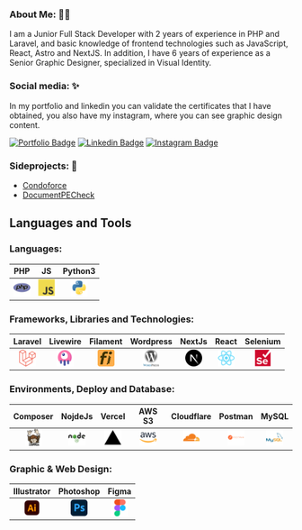 ### About Me: 👨‍💻
I am a Junior Full Stack Developer with 2 years of experience in PHP and Laravel, and basic knowledge of frontend technologies such as JavaScript, React, Astro and NextJS. In addition, I have 6 years of experience as a Senior Graphic Designer, specialized in Visual Identity.


### Social media: ✨
In my portfolio and linkedin you can validate the certificates that I have obtained, you also have my instagram, where you can see graphic design content.

[![Portfolio Badge](https://img.shields.io/badge/portfolio-gray?style=for-the-badge&logo=showwcase)](https://portfolio.jesuizdesign.com/)
[![Linkedin Badge](https://img.shields.io/badge/linkedin-gray?style=for-the-badge&logo=linkedin)](https://www.linkedin.com/in/jesuiz/)
[![Instagram Badge](https://img.shields.io/badge/instagram-gray?style=for-the-badge&logo=instagram&logoColor=white)](https://www.instagram.com/jesuiz.design/)


### Sideprojects: 🚀
- [Condoforce](https://github.com/Jesuiz/Condoforce)
- [DocumentPECheck](https://github.com/Jesuiz/DocumentPECheck)


## Languages and Tools

<div>

### Languages:

| PHP | JS | Python3 |
|:---:|:--:|:-------:|
|  <img src="https://github.com/devicons/devicon/blob/master/icons/php/php-original.svg" title="PHP"  alt="php" width="30" height="30"/> | <img src="https://github.com/devicons/devicon/blob/master/icons/javascript/javascript-original.svg" title="JavaScript" alt="JavaScript" width="30" height="30"/> | <img src="https://github.com/devicons/devicon/blob/master/icons/python/python-original.svg" title="Python"  alt="Python" width="30" height="30"/>



### Frameworks, Libraries and Technologies:

| Laravel | Livewire | Filament | Wordpress | NextJs | React | Selenium |
|:-------:|:--------:|:--------:|:---------:|:------:|:-----:|:--------:|
|<img src="https://github.com/devicons/devicon/blob/master/icons/laravel/laravel-original.svg" title="Laravel"  alt="Laravel" width="30" height="30"/> |  <img src="https://github.com/devicons/devicon/blob/master/icons/livewire/livewire-original.svg" title="Livewire"  alt="Livewire" width="30" height="30"/> |  <img src="assets\filament-ico.svg" title="Filament" alt="Filament" width="30" height="30"/> | <img src="https://github.com/devicons/devicon/blob/master/icons/wordpress/wordpress-original.svg" title="SQLite" alt="SQLite" width="30" height="30"/> | <img src="https://github.com/devicons/devicon/blob/master/icons/nextjs/nextjs-original.svg" title="SQLite" alt="SQLite" width="30" height="30"/> | <img src="https://github.com/devicons/devicon/blob/master/icons/react/react-original.svg" title="React"  alt="React" width="30" height="30"/> | <img src="https://github.com/devicons/devicon/blob/master/icons/selenium/selenium-original.svg" title="Selenium"  alt="Selenium" width="30" height="30"/>



### Environments, Deploy and Database:

| Composer | NojdeJs | Vercel | AWS S3 | Cloudflare | Postman | MySQL |
|:--------:|:-------:|:------:|:------:|:----------:|:-------:|:-----:|
|<img src="https://github.com/devicons/devicon/blob/master/icons/composer/composer-original.svg" title="Composer" alt="Composer" width="30" height="30"/> | <img src="https://github.com/devicons/devicon/blob/master/icons/nodejs/nodejs-original-wordmark.svg" title="nodejs" alt="NodeJS" width="30" height="30"/> | <img src="https://github.com/devicons/devicon/blob/master/icons/vercel/vercel-original.svg" title="Vercel" alt="Vercel" width="30" height="30"/> | <img src="https://github.com/devicons/devicon/blob/master/icons/amazonwebservices/amazonwebservices-original-wordmark.svg" title="AWS S3" alt="AWS S3" width="30" height="30"/> | <img src="https://github.com/devicons/devicon/blob/master/icons/cloudflare/cloudflare-original.svg" title="Cloudflare" alt="Cloudflare" width="30" height="30"/> | <img src="https://github.com/devicons/devicon/blob/master/icons/postman/postman-original-wordmark.svg" title="Postman" alt="Postman" width="30" height="30"/> | <img src="https://github.com/devicons/devicon/blob/master/icons/mysql/mysql-original-wordmark.svg" title="MySQL" alt="MySQL" width="30" height="30"/>



### Graphic & Web Design:

| Illustrator | Photoshop | Figma |
|:-----------:|:---------:|:-----:|
|<img src="assets\illustrator.svg" title="Illustrator" alt="Illustrator" width="30" height="30"/> | <img src="https://github.com/devicons/devicon/blob/master/icons/photoshop/photoshop-original.svg" title="Photoshop" alt="Photoshop" width="30" height="30"/> | <img src="https://github.com/devicons/devicon/blob/master/icons/figma/figma-original.svg" title="Figma" alt="Figma" width="30" height="30"/>

</div>
